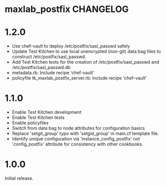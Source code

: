 # maxlab_postfix CHANGELOG

# 1.2.0

* Use chef-vault to deploy /etc/postfix/sasl_passwd safely
* Update Test Kitchen to use local unencrypted (non-git) data bag files to construct /etc/postfix/sasl_passwd.
* Add Test Kitchen tests for the creation of /etc/postfix/sasl_passwd and /etc/postfix/sasl_passwd.db
* metadata.rb: Include recipe 'chef-vault'
* policyfile tk_maxlab_postfix_server.rb: Include recipe 'chef-vault'

# 1.1.0

* Enable Test Kitchen development
* Enable Test Kitchen tests
* Enable policyfiles
* Switch from data bag to node attributes for configuration basics
* Replace 'setgit_group' typo with 'setgid_group' in main.cf template file.
* Identify unique configuration via 'instance_config_postfix' not 'config_postfix' attribute for consistency with other cookbooks.

# 1.0.0

Initial release.
